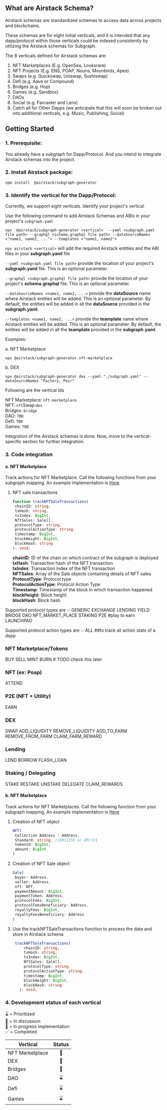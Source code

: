 

## What are Airstack Schema?

Airstack schemas are standardized schemas to access data across projects and blockchains.

These schemas are for eight initial verticals, and it is intended that any dapp/protocol within those verticals could be indexed consistently by utilizing the Airstack schemas for Subgraph.

The 8 verticals defined for Airstack schemas are:

1. NFT Marketplaces (E.g. OpenSea, Looksrare)
2. NFT Projects (E.g. ENS, POAP, Nouns, Moonbirds, Apes)
3. Swaps (e.g. Quickswap, Uniswap, Sushiswap)
4. Defi (e.g. Aave or Compound)
5. Bridges (e.g. Hop)
6. Games (e.g. Sandbox)
7. DAOs
8. Social (e.g. Farcaster and Lens)
9. Catch all for Other Dapps (we anticipate that this will soon be broken out into additional verticals, e.g. Music, Publishing, Social)

## Getting Started

### 1. Prerequisite:

You already have a subgraph for Dapp/Protocol. And you intend to integrate Airstack schemas into the project.

### 2. Install Airstack package:
```npm
npm install  @airstack/subgraph-generator
```

### 3. Identify the vertical for the Dapp/Protocol:

Currently, we support eight verticals. Identify your project's vertical

Use the following command to add Airstack Schemas and ABIs in your project's `subgraph.yaml`

```npm
npx  @airstack/subgraph-generator <vertical>  --yaml <subgraph.yaml file path> --graphql <schema.graphql file path> --dataSourceNames <"name1, name2, ..."> --templates <"name1, name2"> 
```

`npx airstack <vertical>`
will add the required Airstack entities and the ABI files in your **subgraph.yaml** file

`--yaml <subgraph.yaml file path>`
provide the location of your project's **subgraph.yaml** file. This is an optional parameter.

`--graphql <subgraph.graphql file path>`
provide the location of your project's **schema.graphql** file. This is an optional parameter.

`--dataSourceNames <name1, name2, ...>` provide the **dataSource** name where Airstack entities will be added. This is an optional parameter. By default, the entities will be added in all the **dataSource** provided in the **subgraph.yaml**.

`--templates <name1, name2, ...>` provide the **teamplate** name where Airstack entities will be added. This is an optional parameter. By default, the entities will be added in all the **teamplate** provided in the **subgraph.yaml**.

Examples:

a. NFT Marketplace

```
npx @airstack/subgraph-generator nft-marketplace
```

b. DEX

```
npx @airstack/subgraph-generator dex --yaml "./subgraph.yaml" --dataSourceNames "Factory, Pair"
```

Following are the vertical Ids

NFT Marketplace: `nft-marketplace`<br/> NFT: `nft`Swap:`dex`<br/> Bridges: `bridge`<br/> DAO: `TBD`<br/> Defi: `TBD`<br/> Games: `TBD`<br/>

Integration of the Airstack schemas is done. Now, move to the vertical-specific section for further integration.

### 3. Code integration

#### a. NFT Marketplace

Track actions for NFT Marketplace.
Call the following functions from your subgraph mapping. An example implementation is [Here](https://github.com/Airstack-xyz).

1. NFT sale transactions

   ```ts
   function trackNFTSaleTransactions(
    chainID: string,
    txHash: string,
    txIndex: BigInt,
    NftSales: Sale[],
    protocolType: string,
    protocolActionType: string,
    timestamp: BigInt,
    blockHeight: BigInt,
    blockHash: string
   ): void;
   ```
   
   **chainID**: ID of the chain on which contract of the subgraph is deployed<br/>
   **txHash**: Transaction hash of the NFT transaction<br/>
   **txIndex**: Transaction Index of the NFT transaction<br/>
   **NFTSales**: Array of the Sale objects containing details of NFT sales<br/>
   **ProtocolType**: Protocol type<br/>
   **ProtocolActionType**: Protocol Action Type<br/>
   **Timestamp**: Timestamp of the block in which transaction happened<br/>
   **blockHeight**: Block height<br/>
   **blockHash**: Block hash<br/>

Supported protocol types are :-
  GENERIC
  EXCHANGE
  LENDING
  YIELD
  BRIDGE
  DAO
  NFT_MARKET_PLACE
  STAKING
  P2E #play to earn
  LAUNCHPAD

Supported protocol action types are :-
  ALL ##to track all action stats of a dapp
  ### NFT Marketplace/Tokens ###
  BUY
  SELL
  MINT
  BURN # TODO check this later
  ### NFT (ex: Poap) ###
  ATTEND
  ### P2E (NFT + Utility) ###
  EARN
  ### DEX ###
  SWAP
  ADD_LIQUIDITY
  REMOVE_LIQUIDITY
  ADD_TO_FARM
  REMOVE_FROM_FARM
  CLAIM_FARM_REWARD
  ### Lending ###
  LEND
  BORROW
  FLASH_LOAN
  ### Staking / Delegating ###
  STAKE
  RESTAKE
  UNSTAKE
  DELEGATE
  CLAIM_REWARDS

#### b. NFT Marketplace

Track actions for NFT Marketplaces.
Call the following function from your subgraph mapping. An example implementation is [Here](https://github.com/Airstack-xyz/Subgraphs)

1. Creation of NFT object
   ```ts
   NFT(
    Collection Address : Address,
    Standard: string, //ERC1155 or ERC721
    tokenId: BigInt,
    amount: BigInt
   )
   ```
2. Creation of NFT Sale object
   ```ts
   Sale(
    buyer: Address,
    seller: Address,
    nft: NFT,
    paymentAmount: BigInt,
    paymentToken: Address,
    protocolFees: BigInt,
    protocolFeesBeneficiary: Address,
    royaltyFees: BigInt,
    royaltyFeesBeneficiary: Address
   )
   ```

3. Use the trackNFTSaleTransactions function to process the data and store in Airstack schema
   ```ts
    trackNFTSaleTransactions(
        chainID: string,
        txHash: string,
        txIndex: BigInt,
        NftSales: Sale[],
        protocolType: string,
        protocolActionType: string,
        timestamp: BigInt,
        blockHeight: BigInt,
        blockHash: string
      ): void;
   ```

### 4. Development status of each vertical

⌛ = Prioritized<br/>
💬 = In discussion<br/>
🔨 = In progress implementation<br/>
✅ = Completed<br/>

| Vertical         | Status |
| --------------- | :----: |
| NFT Marketplace |   🔨   |
| DEX             |   🔨   |
| Bridges         |   💬   |
| DAO             |   ⌛   |
| Defi            |   ⌛   |
| Games           |   ⌛   |
